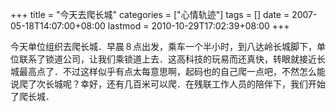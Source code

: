 +++
title = "今天去爬长城"
categories = ["心情轨迹"]
tags = []
date = 2007-05-18T14:07:00+08:00
lastmod = 2010-10-29T17:02:39+08:00
+++



今天单位组织去爬长城．早晨８点出发，乘车一个半小时，到八达岭长城脚下，单位联系了锁道公司，让我们乘锁道上去．这高科技的玩易而还真快，转眼就接近长城最高点了．不过这样似乎有点太每意思啊，起码也的自己爬一点吧，不然怎么能说爬了次长城呢？幸好，还有几百米可以爬．在残联工作人员的陪伴下，我们开始了爬长城．